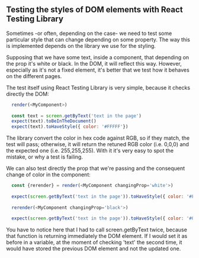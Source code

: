 ## Testing the styles of DOM elements with React Testing Library

Sometimes -or often, depending on the case- we need to test some particular style that can change depending on some property.
The way this is implemented depends on the library we use for the styling.

Supposing that we have some text, inside a component, that depending on the prop it's white or black.
In the DOM, it will reflect this way. However, especially as it's not a fixed element, it's better that we test how it behaves on the different pages.

The test itself using React Testing Library is very simple, because it checks directly the DOM:
```js
  render(<MyComponent>)
  
  const text = screen.getByText('text in the page')
  expect(text).toBeInTheDocument()
  expect(text).toHaveStyle({ color: '#FFFFF'})
```

The library convert the color in hex code against RGB, so if they match, the test will pass; otherwise, it will return the retuned RGB color (i.e. 0,0,0) and the expected one (i.e. 255,255,255). With it it's very easy to spot the mistake, or why a test is failing.

We can also test directly the prop that we're passing and the consequent change of color in the component:
```js
  const {rerender} = render(<MyComponent changingProp='white'>)
  
  expect(screen.getByText('text in the page')).toHaveStyle({ color: '#FFFFF'})
  
  rerender(<MyComponent changingProp='black'>)
  
  expect(screen.getByText('text in the page')).toHaveStyle({ color: '#00000'})
```

You have to notice here that I had to call screen.getByText twice, because that function is returning immediately the DOM element. If I would set it as before in a variable, at the moment of checking 'text' the second time, it would have stored the previous DOM element and not the updated one.
